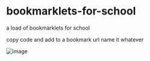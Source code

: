 # bookmarklets-for-school
a load of bookmarklets for school


copy code and add to a bookmark url name it whatever 



![image](https://github.com/kittyhacker1234/bookmarklets-for-school/assets/147161266/d53da223-8d31-41f4-9147-d120a3dce70a)

